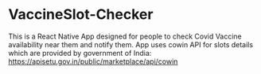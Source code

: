 # VaccineSlot-Checker

This is a React Native App designed for people to check Covid Vaccine availability near them and notify them.
App uses cowin API for slots details which are provided by government of India: https://apisetu.gov.in/public/marketplace/api/cowin
